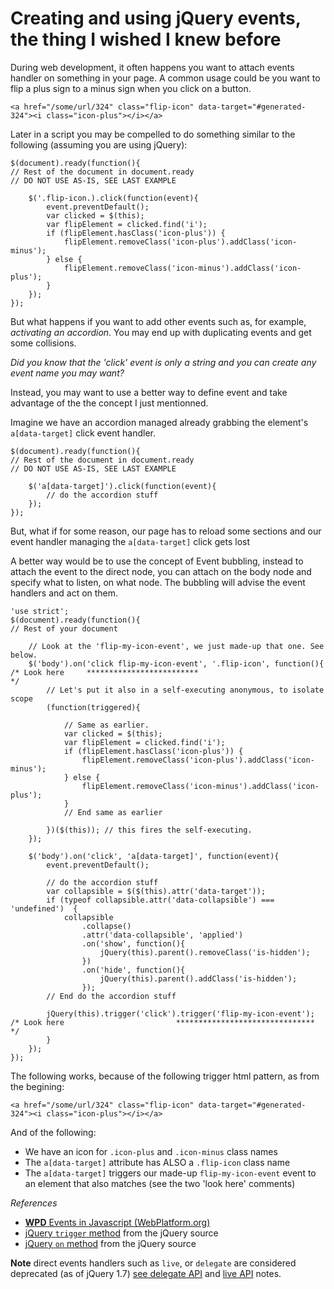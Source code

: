 # Creating and using jQuery events, the thing I wished I knew before

During web development, it often happens you want to attach events handler on 
something in your page. A common usage could be you want to flip a plus sign to a minus 
sign when you click on a button.

    <a href="/some/url/324" class="flip-icon" data-target="#generated-324"><i class="icon-plus"></i></a>

Later in a script you may be compelled to do something similar to the following (assuming you are using jQuery):

    $(document).ready(function(){
    // Rest of the document in document.ready
    // DO NOT USE AS-IS, SEE LAST EXAMPLE

        $('.flip-icon.).click(function(event){  
            event.preventDefault(); 
            var clicked = $(this);
            var flipElement = clicked.find('i');
            if (flipElement.hasClass('icon-plus')) {
                flipElement.removeClass('icon-plus').addClass('icon-minus');
            } else {
                flipElement.removeClass('icon-minus').addClass('icon-plus');
            }
        });
    });
    
But what happens if you want to add other events such as, for example, *activating an accordion*. You may end up with 
duplicating events and get some collisions.

*Did you know that the 'click' event is only a string and you can create any event name you may want?*

Instead, you may want to use a better way to define event and take advantage of the the concept I just mentionned.

Imagine we have an accordion managed already grabbing the element's `a[data-target]` click event handler.

    $(document).ready(function(){
    // Rest of the document in document.ready
    // DO NOT USE AS-IS, SEE LAST EXAMPLE

        $('a[data-target]').click(function(event){
            // do the accordion stuff
        });
    });

But, what if for some reason, our page has to reload some sections and our event handler managing the `a[data-target]` click gets lost

A better way would be to use the concept of Event bubbling, instead to attach the event to the direct node, you can 
attach on the body node and specify what to listen, on what node. The bubbling will advise the event handlers and 
act on them. 

    'use strict';
    $(document).ready(function(){
    // Rest of your document

        // Look at the 'flip-my-icon-event', we just made-up that one. See below.
        $('body').on('click flip-my-icon-event', '.flip-icon', function(){
    /* Look here     *************************                                       */
            // Let's put it also in a self-executing anonymous, to isolate scope
            (function(triggered){

                // Same as earlier.
                var clicked = $(this);
                var flipElement = clicked.find('i');
                if (flipElement.hasClass('icon-plus')) {
                    flipElement.removeClass('icon-plus').addClass('icon-minus');
                } else {
                    flipElement.removeClass('icon-minus').addClass('icon-plus');
                }
                // End same as earlier

            })($(this)); // this fires the self-executing.
        });

        $('body').on('click', 'a[data-target]', function(event){
            event.preventDefault();

            // do the accordion stuff
            var collapsible = $($(this).attr('data-target'));
            if (typeof collapsible.attr('data-collapsible') === 'undefined')  {
                collapsible
                    .collapse()
                    .attr('data-collapsible', 'applied')
                    .on('show', function(){
                        jQuery(this).parent().removeClass('is-hidden');
                    })
                    .on('hide', function(){
                        jQuery(this).parent().addClass('is-hidden');
                    });
            // End do the accordion stuff

            jQuery(this).trigger('click').trigger('flip-my-icon-event');
    /* Look here                         *******************************        */
            }
        });
    });

The following works, because of the following trigger html pattern, as from the begining:

    <a href="/some/url/324" class="flip-icon" data-target="#generated-324"><i class="icon-plus"></i></a>

And of the following:

* We have an icon for `.icon-plus` and `.icon-minus` class names
* The `a[data-target]` attribute has ALSO a `.flip-icon` class name
* The `a[data-target]` triggers our made-up `flip-my-icon-event` event to an element that also matches (see the two 'look here' comments)

*References*

* [**WPD** Events in Javascript (WebPlatform.org)](http://docs.webplatform.org/wiki/tutorials/events_in_javascript) 
* [jQuery `trigger` method](https://github.com/jquery/jquery/blob/master/src/event.js#L206) from the jQuery source
* [jQuery `on` method](https://github.com/jquery/jquery/blob/master/src/event.js#L715) from the jQuery source

**Note** direct events handlers such as `live`, or `delegate` are considered deprecated (as of jQuery 1.7) [see delegate API](http://api.jquery.com/delegate/) and [live API](http://api.jquery.com/live/) notes.

